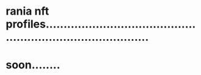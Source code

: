 # rania nft profiles..................................................................................
# soon........
